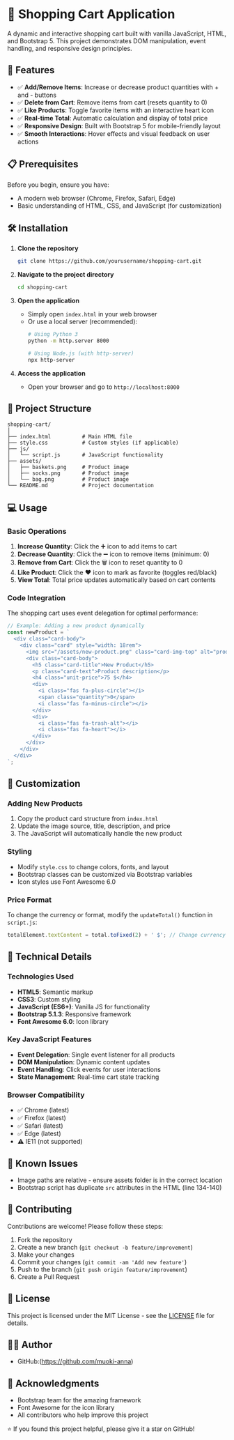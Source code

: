 # 🛒 Shopping Cart Application

A dynamic and interactive shopping cart built with vanilla JavaScript, HTML, and Bootstrap 5. This project demonstrates DOM manipulation, event handling, and responsive design principles.

## 🌟 Features

- ✅ **Add/Remove Items**: Increase or decrease product quantities with + and - buttons
- ✅ **Delete from Cart**: Remove items from cart (resets quantity to 0)
- ✅ **Like Products**: Toggle favorite items with an interactive heart icon
- ✅ **Real-time Total**: Automatic calculation and display of total price
- ✅ **Responsive Design**: Built with Bootstrap 5 for mobile-friendly layout
- ✅ **Smooth Interactions**: Hover effects and visual feedback on user actions




## 📋 Prerequisites

Before you begin, ensure you have:
- A modern web browser (Chrome, Firefox, Safari, Edge)
- Basic understanding of HTML, CSS, and JavaScript (for customization)

## 🛠️ Installation

1. **Clone the repository**
   ```bash
   git clone https://github.com/yourusername/shopping-cart.git
   ```

2. **Navigate to the project directory**
   ```bash
   cd shopping-cart
   ```

3. **Open the application**
   - Simply open `index.html` in your web browser
   - Or use a local server (recommended):
     ```bash
     # Using Python 3
     python -m http.server 8000
     
     # Using Node.js (with http-server)
     npx http-server
     ```

4. **Access the application**
   - Open your browser and go to `http://localhost:8000`

## 📁 Project Structure

```
shopping-cart/
│
├── index.html          # Main HTML file
├── style.css           # Custom styles (if applicable)
├── js/
│   └── script.js       # JavaScript functionality
├── assets/
│   ├── baskets.png     # Product image
│   ├── socks.png       # Product image
│   └── bag.png         # Product image
└── README.md           # Project documentation
```

## 💻 Usage

### Basic Operations

1. **Increase Quantity**: Click the ➕ icon to add items to cart
2. **Decrease Quantity**: Click the ➖ icon to remove items (minimum: 0)
3. **Remove from Cart**: Click the 🗑️ icon to reset quantity to 0
4. **Like Product**: Click the ❤️ icon to mark as favorite (toggles red/black)
5. **View Total**: Total price updates automatically based on cart contents

### Code Integration

The shopping cart uses event delegation for optimal performance:

```javascript
// Example: Adding a new product dynamically
const newProduct = `
  <div class="card-body">
    <div class="card" style="width: 18rem">
      <img src="/assets/new-product.png" class="card-img-top" alt="product" />
      <div class="card-body">
        <h5 class="card-title">New Product</h5>
        <p class="card-text">Product description</p>
        <h4 class="unit-price">75 $</h4>
        <div>
          <i class="fas fa-plus-circle"></i>
          <span class="quantity">0</span>
          <i class="fas fa-minus-circle"></i>
        </div>
        <div>
          <i class="fas fa-trash-alt"></i>
          <i class="fas fa-heart"></i>
        </div>
      </div>
    </div>
  </div>
`;
```

## 🎨 Customization

### Adding New Products

1. Copy the product card structure from `index.html`
2. Update the image source, title, description, and price
3. The JavaScript will automatically handle the new product

### Styling

- Modify `style.css` to change colors, fonts, and layout
- Bootstrap classes can be customized via Bootstrap variables
- Icon styles use Font Awesome 6.0

### Price Format

To change the currency or format, modify the `updateTotal()` function in `script.js`:

```javascript
totalElement.textContent = total.toFixed(2) + ' $'; // Change currency symbol here
```

## 🔧 Technical Details

### Technologies Used

- **HTML5**: Semantic markup
- **CSS3**: Custom styling
- **JavaScript (ES6+)**: Vanilla JS for functionality
- **Bootstrap 5.1.3**: Responsive framework
- **Font Awesome 6.0**: Icon library

### Key JavaScript Features

- **Event Delegation**: Single event listener for all products
- **DOM Manipulation**: Dynamic content updates
- **Event Handling**: Click events for user interactions
- **State Management**: Real-time cart state tracking

### Browser Compatibility

- ✅ Chrome (latest)
- ✅ Firefox (latest)
- ✅ Safari (latest)
- ✅ Edge (latest)
- ⚠️ IE11 (not supported)

## 🐛 Known Issues

- Image paths are relative - ensure assets folder is in the correct location
- Bootstrap script has duplicate `src` attributes in the HTML (line 134-140)

## 🤝 Contributing

Contributions are welcome! Please follow these steps:

1. Fork the repository
2. Create a new branch (`git checkout -b feature/improvement`)
3. Make your changes
4. Commit your changes (`git commit -am 'Add new feature'`)
5. Push to the branch (`git push origin feature/improvement`)
6. Create a Pull Request

## 📝 License

This project is licensed under the MIT License - see the [LICENSE](LICENSE) file for details.

## 👨‍💻 Author

- GitHub:(https://github.com/muoki-anna)


## 🙏 Acknowledgments

- Bootstrap team for the amazing framework
- Font Awesome for the icon library
- All contributors who help improve this project



⭐ If you found this project helpful, please give it a star on GitHub!